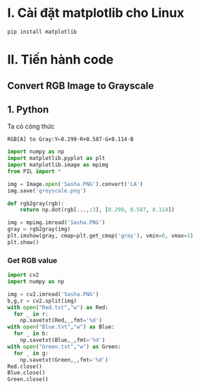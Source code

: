 # I. Cài đặt matplotlib cho Linux
```
pip install matplotlib
```
# II. Tiến hành code
## Convert RGB Image to Grayscale
## 1. Python
Ta có công thức
```
RGB[A] to Gray:Y←0.299⋅R+0.587⋅G+0.114⋅B
```
```python
import numpy as np
import matplotlib.pyplot as plt
import matplotlib.image as mpimg
from PIL import *

img = Image.open('Sasha.PNG').convert('LA')
img.save('greyscale.png')

def rgb2gray(rgb):
    return np.dot(rgb[...,:3], [0.299, 0.587, 0.114])

img = mpimg.imread('Sasha.PNG')     
gray = rgb2gray(img)    
plt.imshow(gray, cmap=plt.get_cmap('gray'), vmin=0, vmax=1)
plt.show()

```
### Get RGB value 
```python
import cv2
import numpy as np 

img = cv2.imread('Sasha.PNG')
b,g,r = cv2.split(img)
with open("Red.txt","w") as Red:
  for _ in r:
    np.savetxt(Red,_,fmt='%d')
with open("Blue.txt","w") as Blue:
  for _ in b:
    np.savetxt(Blue,_,fmt='%d')
with open("Green.txt","w") as Green:
  for _ in g:
    np.savetxt(Green,_,fmt='%d')
Red.close()
Blue.close()
Green.close()
```
